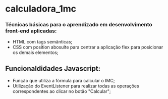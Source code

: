 # calculadora_1mc

### Técnicas básicas para o aprendizado em desenvolvimento front-end aplicadas:
- HTML com tags semânticas;
- CSS com position abosulte para centrar a aplicação flex para posicionar os demais elementos;

## Funcionaldidades Javascript:
- Função que utiliza a fórmula para calcular o IMC;
- Utilização do EventListener para realizar todas as operações correspondentes ao clicar no botão "Calcular";
